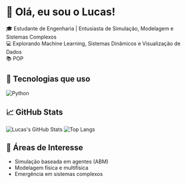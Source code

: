 # 👋 Olá, eu sou o Lucas!

🎓 Estudante de Engenharia | Entusiasta de Simulação, Modelagem e Sistemas Complexos  
💻 Explorando Machine Learning, Sistemas Dinâmicos e Visualização de Dados  
📚 POP

## 🚀 Tecnologias que uso

![Python](https://img.shields.io/badge/-Python-333?style=flat&logo=python)

## 📈 GitHub Stats

![Lucas's GitHub Stats](https://github-readme-stats.vercel.app/api?username=lucasrsilvak&show_icons=true&theme=tokyonight)
![Top Langs](https://github-readme-stats.vercel.app/api/top-langs/?username=lucasrsilvak&layout=compact&theme=tokyonight)

## 🧠 Áreas de Interesse

- Simulação baseada em agentes (ABM)
- Modelagem física e multifísica
- Emergência em sistemas complexos
